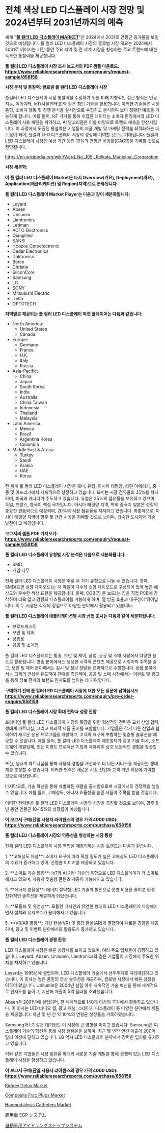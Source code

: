 <p><h1>전체 색상 LED 디스플레이 시장 전망 및 2024년부터 2031년까지의 예측</h1></p><p>세계 "<strong><a href="https://www.reliableresearchreports.com/full-colour-led-displays-r858158">풀 컬러 LED 디스플레이 MARKET</a></strong>"은 2024에서 2031로 연평균 증가율을 보일 것으로 예상됩니다. 풀 컬러 LED 디스플레이 시장의 글로벌 시장 개요는 2024에서 2031로 이어지는 기간 동안 주요 지역 및 전 세계 시장을 형성하는 주요 트렌드에 대한 독특한 통찰력을 제공합니다.</p>
<p><strong>풀 컬러 LED 디스플레이 시장 조사 보고서의 PDF 샘플 다운로드: <a href="https://www.reliableresearchreports.com/enquiry/request-sample/858158">https://www.reliableresearchreports.com/enquiry/request-sample/858158</a></strong></p>
<p><strong>시장 분석 및 통찰력: 글로벌 풀 컬러 LED 디스플레이 시장</strong></p>
<p><p>풀컬러 LED 디스플레이 시장 통찰력을 수집하기 위한 미래 지향적인 접근 방식은 인공지능, 빅데이터, IoT(사물인터넷)와 같은 첨단 기술을 활용합니다. 이러한 기술들은 시장 동향, 소비자 행동 및 경쟁 분석을 실시간으로 수집하고 분석하여 보다 정확한 예측을 가능하게 합니다. 예를 들어, IoT 기기를 통해 수집된 데이터는 소비자 환경에서의 LED 디스플레이 사용 패턴을 파악하고, AI 알고리즘은 이를 바탕으로 트렌드 예측을 향상시킵니다. 이 과정에서 도출된 통찰력은 기업들이 제품 개발 및 마케팅 전략을 최적화하는 데 도움이 되어, 풀컬러 LED 디스플레이 시장의 성장에 기여할 것으로 기대됩니다. 풀컬러 LED 디스플레이 시장은 예상 기간 동안 13%의 연평균 성장률(CAGR)을 기록할 것으로 전망됩니다.</p></p>
<p><a href="%7CAUTHORITHY_DOMAIN_URL%7C">https://en.wikipedia.org/wiki/Ward_No._105,_Kolkata_Municipal_Corporation</a></p>
<p><strong>시장 세분화:</strong></p>
<p><strong>이 풀 컬러 LED 디스플레이 Market은 다시 Overview(개요), Deployment(개요), Application(애플리케이션) 및 Region(지역)으로 분류됩니다.</strong></p>
<p><strong>풀 컬러 LED 디스플레이 Market Player는 다음과 같이 세분화됩니다:</strong></p>
<p><ul><li>Leyard</li><li>Absen</li><li>Unilumin</li><li>Liantronics</li><li>Ledman</li><li>AOTO Electronics</li><li>Qiangliled</li><li>SANSI</li><li>Hoozoe Optoelectronic</li><li>Cedar Electronics</li><li>Daktronics</li><li>Barco</li><li>Christie</li><li>SilconCore</li><li>Samsung</li><li>LG</li><li>SONY</li><li>Mitsubishi Electric</li><li>Delta</li><li>OPTOTECH</li></ul></p>
<p><strong>지역별로 제공되는 풀 컬러 LED 디스플레이 마켓 플레이어는 다음과 같습니다:</strong></p>
<p><ul>
    <li>
        North America:
        <ul>
            <li>United States</li>
            <li>Canada</li>
        </ul>
    </li>
    <li>
        Europe:
        <ul>
            <li>Germany</li>
            <li>France</li>
            <li>U.K.</li>
            <li>Italy</li>
            <li>Russia</li>
        </ul>
    </li>
    <li>
        Asia-Pacific:
        <ul>
            <li>China</li>
            <li>Japan</li>
            <li>South Korea</li>
            <li>India</li>
            <li>Australia</li>
            <li>China Taiwan</li>
            <li>Indonesia</li>
            <li>Thailand</li>
            <li>Malaysia</li>
        </ul>
    </li>
    <li>
        Latin America:
        <ul>
            <li>Mexico</li>
            <li>Brazil</li>
            <li>Argentina Korea</li>
            <li>Colombia</li>
        </ul>
    </li>
    <li>
        Middle East & Africa:
        <ul>
            <li>Turkey</li>
            <li>Saudi</li>
            <li>Arabia</li>
            <li>UAE</li>
            <li>Korea</li>
        </ul>
    </li>
    </ul></p>
<p><p>전 세계 풀 컬러 LED 디스플레이 시장은 북미, 유럽, 아시아 태평양, 라틴 아메리카, 중동 및 아프리카에서 지속적으로 성장하고 있습니다. 북미는 시장 점유율의 35%를 차지하며, 미국과 캐나다가 주도하고 있습니다. 유럽은 25%의 점유율을 보유하고 있으며, 독일, 프랑스, 영국이 핵심 국가입니다. 아시아 태평양 지역, 특히 중국과 일본은 성장의 중요한 원동력으로 예상되며, 20%의 시장 점유율을 차지하고 있습니다. 최종적으로, 아시아 태평양 지역이 향후 몇 년간 시장을 지배할 것으로 보이며, 급속한 도시화와 기술 발전이 그 배경입니다.</p></p>
<p><strong>보고서의 샘플 PDF 가져오기: <a href="https://www.reliableresearchreports.com/enquiry/request-sample/858158">https://www.reliableresearchreports.com/enquiry/request-sample/858158</a></strong></p>
<p><strong>풀 컬러 LED 디스플레이 유형별 시장 분석은 다음으로 세분화됩니다:</strong></p>
<p><ul><li>SMD</li><li>개암 나무</li></ul></p>
<p><p>전체 컬러 LED 디스플레이 시장은 주로 두 가지 유형으로 나눌 수 있습니다. 첫째, SMD(표면 실장 다이오드)는 각 픽셀이 다수의 소형 다이오드로 구성되어 있어 높은 해상도와 우수한 색상 표현을 제공합니다. 둘째, COB(칩 온 보드)는 칩을 직접 PCB에 장착하여 더욱 얇고 경량의 디스플레이를 가능하게 하며, 열 방출 효율과 내구성이 뛰어납니다. 이 두 시장은 각각의 장점으로 다양한 분야에서 활용되고 있습니다.</p></p>
<p><strong>풀 컬러 LED 디스플레이 애플리케이션별 시장 산업 조사는 다음과 같이 세분화됩니다:</strong></p>
<p><ul><li>브로드캐스트</li><li>보안 및 제어</li><li>상업용</li><li>공공 및 소매업</li></ul></p>
<p><p>풀 컬러 LED 디스플레이는 방송, 보안 및 제어, 상업, 공공 및 소매 시장에서 다양한 용도로 활용됩니다. 방송 분야에서는 생생한 시각적 콘텐츠 제공으로 시청자의 주목을 끌고, 보안 및 제어 분야에서는 감시 및 정보 전달을 효과적으로 수행합니다. 상업 분야에서는 고객의 관심을 유도하여 판매를 촉진하며, 공공 및 소매 시장에서는 이벤트 및 광고를 통해 정보 전파와 브랜드 인지도를 높이는 데 기여합니다.</p></p>
<p><strong>구매하기 전에 풀 컬러 LED 디스플레이 시장에 대한 모든 질문에 답하십시오. <a href="https://www.reliableresearchreports.com/enquiry/pre-order-enquiry/858158">https://www.reliableresearchreports.com/enquiry/pre-order-enquiry/858158</a></strong></p>
<p><strong>풀 컬러 LED 디스플레이 시장 확대 전략과 성장 전망</strong></p>
<p><p>프리미엄 풀 컬러 LED 디스플레이 시장의 확장을 위한 혁신적인 전략은 교차 산업 협력, 생태계 파트너십, 그리고 파괴적 제품 출시를 포함합니다. 기업들은 각기 다른 산업과 협력하여 새로운 응용 프로그램을 개발하고, 고객의 요구에 부합하는 맞춤형 솔루션을 제공할 수 있습니다. 예를 들어, 풀 컬러 LED 디스플레이 제조업체가 광고 기술 회사, 소프트웨어 개발업체, 또는 이벤트 프로덕션 기업과 제휴하여 상호 보완적인 경험을 창출할 수 있습니다.</p><p>또한, 생태계 파트너십을 통해 사용자 경험을 개선하고 더 나은 서비스를 제공하는 생태계를 조성할 수 있습니다. 이러한 협력은 새로운 시장 진입과 고객 기반 확장에 기여할 것으로 예상됩니다.</p><p>마지막으로, 기술 혁신을 통해 차별화된 제품을 출시함으로써 시장에서의 경쟁력을 높일 수 있습니다. 예를 들어, 고해상도, 에너지 효율성을 높인 제품이 주목을 받을 것입니다.</p><p>이러한 전략들은 풀 컬러 LED 디스플레이 시장의 성장을 촉진할 것으로 보이며, 향후 5년 동안 연평균 10-15%의 성장률이 예상됩니다.</p></p>
<p><strong>이 보고서 구매(단일 사용자 라이센스의 경우 가격 4000 USD): <a href="https://www.reliableresearchreports.com/purchase/858158">https://www.reliableresearchreports.com/purchase/858158</a></strong></p>
<p><strong>풀 컬러 LED 디스플레이 시장의 역동성을 형성하는 시장 동향</strong></p>
<p><p>전체 컬러 LED 디스플레이 시장 역학을 재정의하는 시장 트렌드는 다음과 같습니다.</p><p>1. **고해상도 패널**: 소비자 요구에 따라 픽셀 밀도가 높은 고해상도 LED 디스플레이의 수요가 증가하고 있어, 선명한 이미지를 제공하고 있습니다.</p><p>2. **스마트 기술 통합**: IoT와 AI 기반 기술의 통합으로 LED 디스플레이가 더 스마트해지고 있으며, 사용자 맞춤형 콘텐츠 제공이 가능해지고 있습니다.</p><p>3. **에너지 효율성**: 에너지 절약형 LED 기술의 발전으로 운영 비용을 줄이고 환경 친화적인 솔루션을 제공하게 되었습니다.</p><p>4. **모듈화 및 유연성**: 모듈형 디자인과 유연한 형태의 LED 디스플레이가 다양해지면서 설치와 유지보수가 용이해지고 있습니다.</p><p>5. **VR/AR 활용**: 가상 현실(VR) 및 증강 현실(AR)과 결합하여 새로운 경험을 제공하며, 광고 및 이벤트 분야에서의 활용도가 증가하고 있습니다.</p></p>
<p><strong>풀 컬러 LED 디스플레이 경쟁 환경</strong></p>
<p><p>LED 디스플레이 시장은 빠른 성장세를 보이고 있으며, 여러 주요 업체들이 경쟁하고 있습니다. Leyard, Absen, Unilumin, Liantronics와 같은 기업들이 시장에서 주요한 위치를 차지하고 있습니다.</p><p>Leyard는 1995년에 설립되어, LED 디스플레이 기술에서 선두주자로 자리매김하고 있습니다. 이 회사는 높은 품질의 영상 솔루션을 제공하며, 글로벌 시장에서 빠른 성장을 이루어 왔습니다. Unilumin은 2004년 설립 이후 지속적인 기술 혁신을 통해 세계적으로 인지도를 높이고, 지난해 매출이 5억 달러를 초과했습니다.</p><p>Absen은 2001년에 설립되어, 전 세계적으로 140개 이상의 국가에서 활동하고 있습니다. 이 회사는 LED 비디오 월, 광고 패널, 스테이지 디스플레이 등 다양한 분야에서 제품을 제공합니다. 지난 몇 년 간 약 10%의 연평균 성장률을 기록하였습니다.</p><p>Samsung과 LG 같은 대기업도 이 시장에 큰 영향을 미치고 있습니다. Samsung은 디스플레이 기술의 혁신을 통해 시장 점유율을 넓히며, 최근 몇 년간 연간 매출이 200억 달러 이상에 달하고 있습니다. LG 역시 LED 디스플레이 분야에서 강력한 입지를 유지하고 있습니다. </p><p>이와 같은 기업들은 시장 점유율 확대와 새로운 기술 개발을 통해 경쟁력 있는 LED 디스플레이 시장을 형성하고 있습니다.</p></p>
<p><strong>이 보고서 구매(단일 사용자 라이센스의 경우 가격 4000 USD): <a href="https://www.reliableresearchreports.com/purchase/858158">https://www.reliableresearchreports.com/purchase/858158</a></strong></p>
<p><p><a href="https://www.linkedin.com/pulse/kidney-detox-market-global-trends-forecast-2024-2031-topicsco-8kllf?trackingId=YaNbr6hXR7uZgLxUESjfSw%3D%3D">Kidney Detox Market</a></p><p><a href="https://github.com/arionmp/Market-Research-Report-List-5/blob/main/composite-frac-plugs-market.md">Composite Frac Plugs Market</a></p><p><a href="https://medium.com/@alan.ball8990/the-global-haemodialysis-catheters-market-is-expected-to-witness-a-compound-annual-growth-rate-aaabfa03afef">Haemodialysis Catheters Market</a></p><p><a href="https://medium.com/@ryanmarc1930/commercial-vehicle-egr-systems-market-%E3%81%AE%E3%82%B0%E3%83%AD%E3%83%BC%E3%83%90%E3%83%AB%E5%B8%82%E5%A0%B4%E6%A6%82%E8%A6%81%E3%81%AF-%E4%B8%96%E7%95%8C%E3%81%8A%E3%82%88%E3%81%B3%E4%B8%BB%E8%A6%81%E5%B8%82%E5%A0%B4%E3%81%AB%E3%81%8A%E3%81%91%E3%82%8B%E6%A5%AD%E7%95%8C%E3%81%AB%E5%BD%B1%E9%9F%BF%E3%82%92%E4%B8%8E%E3%81%88%E3%82%8B%E4%B8%BB%E8%A6%81%E3%81%AA%E3%83%88%E3%83%AC%E3%83%B3%E3%83%89%E3%81%AB%E3%81%A4%E3%81%84%E3%81%A6-%E7%8B%AC%E8%87%AA%E3%81%AE%E8%A6%96%E7%82%B9%E3%82%92%E6%8F%90%E4%BE%9B%E3%81%97%E3%81%BE%E3%81%99-be994e0caf9c">商用車 EGR システム</a></p><p><a href="https://medium.com/@ryanmarc1930/automotive-start-stop-systems-market-%E3%81%AF-%E3%82%B3%E3%82%B9%E3%83%88%E7%AE%A1%E7%90%86%E3%81%A8%E5%8A%B9%E7%8E%87%E5%90%91%E4%B8%8A%E3%82%92%E5%84%AA%E5%85%88%E3%81%97%E3%81%BE%E3%81%99-%E3%81%95%E3%82%89%E3%81%AB-%E5%A0%B1%E5%91%8A%E6%9B%B8%E3%81%AF%E5%B8%82%E5%A0%B4%E3%81%AE%E9%9C%80%E8%A6%81%E9%9D%A2%E3%81%A8%E4%BE%9B%E7%B5%A6%E9%9D%A2%E3%81%AE%E4%B8%A1%E6%96%B9%E3%82%92%E3%82%AB%E3%83%90%E3%83%BC%E3%81%97%E3%81%A6%E3%81%84%E3%81%BE%E3%81%99-40d71b601a9a">自動車用アイドリングストップシステム</a></p></p>